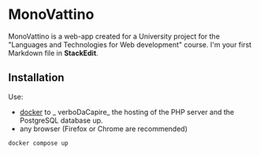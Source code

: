 # MonoVattino

MonoVattino is a web-app created for a University project for the "Languages and Technologies for Web development" course.  I'm your first Markdown file in **StackEdit**.



## Installation

Use:
* [docker](https://docs.docker.com/engine/install/) to _ verboDaCapire_ the hosting of the PHP server and the PostgreSQL database up.
* any browser (Firefox or Chrome are recommended)
```bash
docker compose up
```
